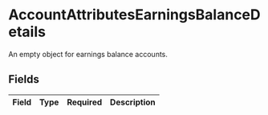 # AccountAttributesEarningsBalanceDetails

An empty object for earnings balance accounts.


## Fields

| Field       | Type        | Required    | Description |
| ----------- | ----------- | ----------- | ----------- |